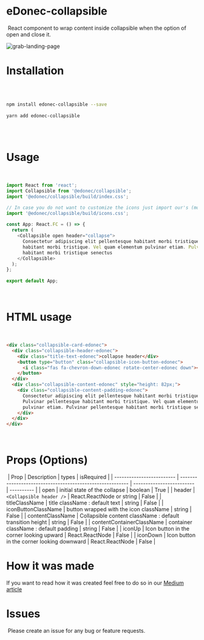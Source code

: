 # eDonec-collapsible

​
React component to wrap content inside collapsible when the option of open and close it.

​![grab-landing-page](https://s2.gifyu.com/images/collapseGif.gif)

# Installation

​

```sh
​
npm install edonec-collapsible --save
​
yarn add edonec-collapsible
​
```

​

# Usage

​

```js
import React from 'react';
import Collapsible from '@edonec/collapsible';
import '@edonec/collapsible/build/index.css';

// In case you do not want to customize the icons just import our's (more like fontawsome's) !
import '@edonec/collapsible/build/icons.css';
​
const App: React.FC = () => {
  return (
    <Collapsible open header="collapse">
      Consectetur adipiscing elit pellentesque habitant morbi tristique. Pulvinar pellentesque
      habitant morbi tristique. Vel quam elementum pulvinar etiam. Pulvinar pellentesque
      habitant morbi tristique senectus
    </Collapsible>
  );
};
​
export default App;
```

​

# HTML usage

​

```html
<div class="collapsible-card-edonec">
  <div class="collapsible-header-edonec">
    <div class="title-text-edonec">collapse header</div>
    <button type="button" class="collapsible-icon-button-edonec">
      <i class="fas fa-chevron-down-edonec rotate-center-edonec down"></i>
    </button>
  </div>
  <div class="collapsible-content-edonec" style="height: 82px;">
    <div class="collapsible-content-padding-edonec">
      Consectetur adipiscing elit pellentesque habitant morbi tristique.
      Pulvinar pellentesque habitant morbi tristique. Vel quam elementum
      pulvinar etiam. Pulvinar pellentesque habitant morbi tristique senectus
    </div>
  </div>
</div>
```

​

# Props (Options)

​
| Prop | Description | types | isRequired |
| ------------------------- | --------------------------------------------------------- | ------------------------- | ---------- |
| open | initial state of the collapse | boolean | True |
| header | `<Collapsible header />` | React.ReactNode or string | False |
| titleClassName | title className : default text | string | False |
| iconButtonClassName | button wrapped with the icon className | string | False |
| contentClassName | Collapsible content className : default transition height | string | False |
| contentContainerClassName | container className : default padding | string | False |
| iconUp | Icon button in the corner looking upward | React.ReactNode | False |
| iconDown | Icon button in the corner looking downward | React.ReactNode | False |
​

# How it was made

If you want to read how it was created feel free to do so in our [Medium article](https://medium.com/edonec/build-a-react-collapsible-component-from-scratch-using-react-hooks-typescript-73dfd02c9208)
# Issues
​
Please create an issue for any bug or feature requests.

